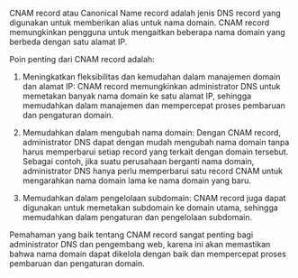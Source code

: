 CNAM record atau Canonical Name record adalah jenis DNS record yang digunakan untuk memberikan alias untuk nama domain. CNAM record memungkinkan pengguna untuk mengaitkan beberapa nama domain yang berbeda dengan satu alamat IP.

Poin penting dari CNAM record adalah:

1.  Meningkatkan fleksibilitas dan kemudahan dalam manajemen domain dan alamat IP: CNAM record memungkinkan administrator DNS untuk memetakan banyak nama domain ke satu alamat IP, sehingga memudahkan dalam manajemen dan mempercepat proses pembaruan dan pengaturan domain.
    
2.  Memudahkan dalam mengubah nama domain: Dengan CNAM record, administrator DNS dapat dengan mudah mengubah nama domain tanpa harus memperbarui setiap record yang terkait dengan domain tersebut. Sebagai contoh, jika suatu perusahaan berganti nama domain, administrator DNS hanya perlu memperbarui satu record CNAM untuk mengarahkan nama domain lama ke nama domain yang baru.
    
3.  Memudahkan dalam pengelolaan subdomain: CNAM record juga dapat digunakan untuk memetakan subdomain ke domain utama, sehingga memudahkan dalam pengaturan dan pengelolaan subdomain.
    

Pemahaman yang baik tentang CNAM record sangat penting bagi administrator DNS dan pengembang web, karena ini akan memastikan bahwa nama domain dapat dikelola dengan baik dan mempercepat proses pembaruan dan pengaturan domain.